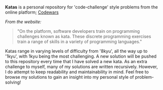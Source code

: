 **Katas**
is a personal repository for 'code-challenge' style problems from the online platform;
[Codewars](https://www.codewars.com)

*From the website:* 
>"On the platform, software developers train on programming challenges known as kata. These discrete programming exercises train a range of skills in a variety of programming languages."

Katas range in varying levels of difficulty from '8kyu', all the way up to '1kyu', with 1kyu being the most challenging.
A new solution will be pushed to this repository every time that I have solved a new kata. As an extra challenge to myself, many of my solutions are written recursively. However, I do attempt to keep readability and maintainability in mind. Feel free to browse my solutions to gain an insight into my personal style of problem-solving! 